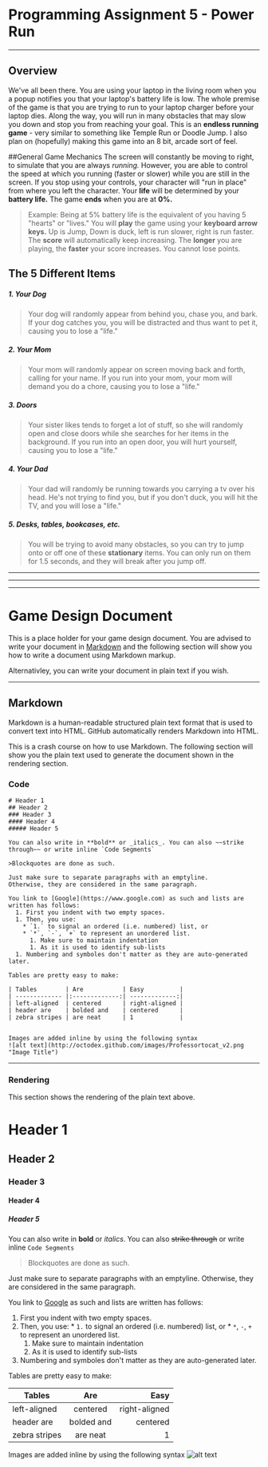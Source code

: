 # Programming Assignment 5 - Power Run
----

## Overview
We've all been there.
You are using your laptop in the living room when you a popup notifies you that your laptop's battery life is low.
The whole premise of the game is that you are trying to run to your laptop charger before your laptop dies.
Along the way, you will run in many obstacles that may slow you down and stop you from reaching your goal.
This is an **endless running game** - very similar to something like Temple Run or Doodle Jump.
I also plan on (hopefully) making this game into an 8 bit, arcade sort of feel.

##General Game Mechanics
The screen will constantly be moving to right, to simulate that you are always _running._
However, you are able to control the speed at which you running (faster or slower) while you are still in the screen.
If you stop using your controls, your character will "run in place" from where you left the character.
Your **life** will be determined by your **battery life.** The game **ends** when you are at **0%.**
> Example: Being at 5% battery life is the equivalent of you having 5 "hearts" or "lives."
You will **play** the game using your **keyboard arrow keys.**
> Up is Jump, Down is duck, left is run slower, right is run faster.
The **score** will automatically keep increasing. The **longer** you are playing, the **faster** your score increases. You cannot lose points.


## The 5 Different Items
##### 1. Your Dog
> Your dog will randomly appear from behind you, chase you, and bark. If your dog catches you, you will be distracted and thus want to pet it, causing you to lose a "life." 

##### 2. Your Mom
> Your mom will randomly appear on screen moving back and forth, calling for your name. If you run into your mom, your mom will demand you do a chore, causing you to lose a "life."

##### 3. Doors
> Your sister likes tends to forget a lot of stuff, so she will randomly open and close doors while she searches for her items in the background. If you run into an open door, you will hurt yourself, causing you to lose a "life."

##### 4. Your Dad
> Your dad will randomly be running towards you carrying a tv over his head. He's not trying to find you, but if you don't duck, you will hit the TV, and you will lose a "life."

##### 5. Desks, tables, bookcases, etc.
> You will be trying to avoid many obstacles, so you can try to jump onto or off one of these **stationary** items. You can only run on them for 1.5 seconds, and they will break after you jump off.



----
----
----

# Game Design Document
This is a place holder for your game design document. You are advised to write your document in [Markdown](http://daringfireball.net/projects/markdown/) and the following section will show you how to write a document using Markdown markup.

Alternativley, you can write your document in plain text if you wish.

----

## Markdown
Markdown is a human-readable structured plain text format that is used to convert text into HTML. GitHub automatically renders Markdown into HTML.

This is a crash course on how to use Markdown. The following section will show you the plain text used to generate the document shown in the rendering section.

### Code

```
# Header 1
## Header 2
### Header 3
#### Header 4
##### Header 5

You can also write in **bold** or _italics_. You can also ~~strike through~~ or write inline `Code Segments`

>Blockquotes are done as such.

Just make sure to separate paragraphs with an emptyline. 
Otherwise, they are considered in the same paragraph.

You link to [Google](https://www.google.com) as such and lists are written has follows:
  1. First you indent with two empty spaces.
  1. Then, you use:
    * `1.` to signal an ordered (i.e. numbered) list, or
    * `*`, `-`, `+` to represent an unordered list.
      1. Make sure to maintain indentation
      1. As it is used to identify sub-lists
  1. Numbering and symboles don't matter as they are auto-generated later.

Tables are pretty easy to make:

| Tables        | Are           | Easy          |
| ------------- |:-------------:| -------------:|
| left-aligned  | centered      | right-aligned |
| header are    | bolded and    | centered      |
| zebra stripes | are neat      | 1             |


Images are added inline by using the following syntax
![alt text](http://octodex.github.com/images/Professortocat_v2.png "Image Title")
```

----

### Rendering
This section shows the rendering of the plain text above.

# Header 1
## Header 2
### Header 3
#### Header 4
##### Header 5

You can also write in **bold** or _italics_. You can also ~~strike through~~ or write inline `Code Segments`

>Blockquotes are done as such.

Just make sure to separate paragraphs with an emptyline. 
Otherwise, they are considered in the same paragraph.

You link to [Google](https://www.google.com) as such and lists are written has follows:
  1. First you indent with two empty spaces.
  1. Then, you use:
    * `1.` to signal an ordered (i.e. numbered) list, or
    * `*`, `-`, `+` to represent an unordered list.
      1. Make sure to maintain indentation
      1. As it is used to identify sub-lists
  1. Numbering and symboles don't matter as they are auto-generated later.

Tables are pretty easy to make:

| Tables        | Are           | Easy          |
| ------------- |:-------------:| -------------:|
| left-aligned  | centered      | right-aligned |
| header are    | bolded and    | centered      |
| zebra stripes | are neat      | 1             |


Images are added inline by using the following syntax
![alt text](http://octodex.github.com/images/Professortocat_v2.png "Image Title")

